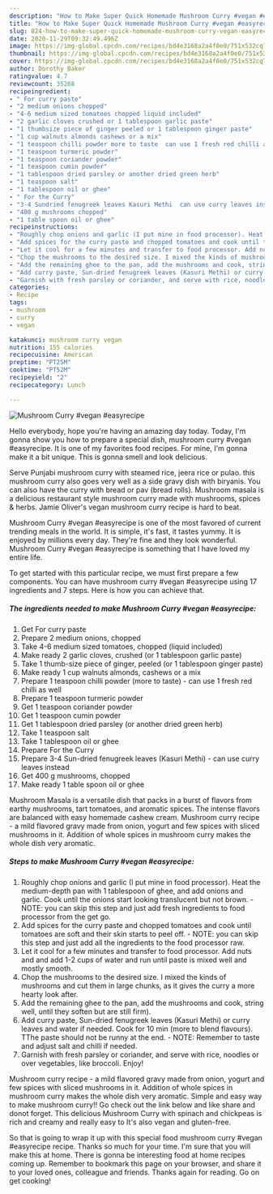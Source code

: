 ```yaml
---
description: "How to Make Super Quick Homemade Mushroom Curry #vegan #easyrecipe"
title: "How to Make Super Quick Homemade Mushroom Curry #vegan #easyrecipe"
slug: 824-how-to-make-super-quick-homemade-mushroom-curry-vegan-easyrecipe
date: 2020-11-29T09:32:49.496Z
image: https://img-global.cpcdn.com/recipes/bd4e3168a2a4f0e0/751x532cq70/mushroom-curry-vegan-easyrecipe-recipe-main-photo.jpg
thumbnail: https://img-global.cpcdn.com/recipes/bd4e3168a2a4f0e0/751x532cq70/mushroom-curry-vegan-easyrecipe-recipe-main-photo.jpg
cover: https://img-global.cpcdn.com/recipes/bd4e3168a2a4f0e0/751x532cq70/mushroom-curry-vegan-easyrecipe-recipe-main-photo.jpg
author: Dorothy Baker
ratingvalue: 4.7
reviewcount: 35268
recipeingredient:
- " For curry paste"
- "2 medium onions chopped"
- "4-6 medium sized tomatoes chopped liquid included"
- "2 garlic cloves crushed or 1 tablespoon garlic paste"
- "1 thumbsize piece of ginger peeled or 1 tablespoon ginger paste"
- "1 cup walnuts almonds cashews or a mix"
- "1 teaspoon chilli powder more to taste  can use 1 fresh red chilli as well"
- "1 teaspoon turmeric powder"
- "1 teaspoon coriander powder"
- "1 teaspoon cumin powder"
- "1 tablespoon dried parsley or another dried green herb"
- "1 teaspoon salt"
- "1 tablespoon oil or ghee"
- " For the Curry"
- "3-4 Sundried fenugreek leaves Kasuri Methi  can use curry leaves instead"
- "400 g mushrooms chopped"
- "1 table spoon oil or ghee"
recipeinstructions:
- "Roughly chop onions and garlic (I put mine in food processor). Heat the medium-depth pan with 1 tablespoon of ghee, and add onions and garlic. Cook until the onions start looking translucent but not brown.  NOTE: you can skip this step and just add fresh ingredients to food processor from the get go."
- "Add spices for the curry paste and chopped tomatoes and cook until tomatoes are soft and their skin starts to peel off.  NOTE: you can skip this step and just add all the ingredients to the food processor raw."
- "Let it cool for a few minutes and transfer to food processor. Add nuts and and add 1-2 cups of water and run until paste is mixed well and mostly smooth."
- "Chop the mushrooms to the desired size. I mixed the kinds of mushrooms and cut them in large chunks, as it gives the curry a more hearty look after."
- "Add the remaining ghee to the pan, add the mushrooms and cook, string well, until they soften but are still firm)."
- "Add curry paste, Sun-dried fenugreek leaves (Kasuri Methi) or curry leaves and water if needed. Cook for 10 min (more to blend flavours). TThe paste should not be runny at the end.  NOTE: Remember to taste and adjust salt and chilli if needed."
- "Garnish with fresh parsley or coriander, and serve with rice, noodles or over vegetables, like broccoli. Enjoy!"
categories:
- Recipe
tags:
- mushroom
- curry
- vegan

katakunci: mushroom curry vegan 
nutrition: 155 calories
recipecuisine: American
preptime: "PT25M"
cooktime: "PT52M"
recipeyield: "2"
recipecategory: Lunch

---
```



![Mushroom Curry #vegan #easyrecipe](https://img-global.cpcdn.com/recipes/bd4e3168a2a4f0e0/751x532cq70/mushroom-curry-vegan-easyrecipe-recipe-main-photo.jpg)

Hello everybody, hope you're having an amazing day today. Today, I'm gonna show you how to prepare a special dish, mushroom curry #vegan #easyrecipe. It is one of my favorites food recipes. For mine, I'm gonna make it a bit unique. This is gonna smell and look delicious.

Serve Punjabi mushroom curry with steamed rice, jeera rice or pulao. this mushroom curry also goes very well as a side gravy dish with biryanis. You can also have the curry with bread or pav (bread rolls). Mushroom masala is a delicious restaurant style mushroom curry made with mushrooms, spices &amp; herbs. Jamie Oliver&#39;s vegan mushroom curry recipe is hard to beat.

Mushroom Curry #vegan #easyrecipe is one of the most favored of current trending meals in the world. It is simple, it's fast, it tastes yummy. It is enjoyed by millions every day. They're fine and they look wonderful. Mushroom Curry #vegan #easyrecipe is something that I have loved my entire life.


To get started with this particular recipe, we must first prepare a few components. You can have mushroom curry #vegan #easyrecipe using 17 ingredients and 7 steps. Here is how you can achieve that.

<!--inarticleads1-->

##### The ingredients needed to make Mushroom Curry #vegan #easyrecipe:

1. Get  For curry paste
1. Prepare 2 medium onions, chopped
1. Take 4-6 medium sized tomatoes, chopped (liquid included)
1. Make ready 2 garlic cloves, crushed (or 1 tablespoon garlic paste)
1. Take 1 thumb-size piece of ginger, peeled (or 1 tablespoon ginger paste)
1. Make ready 1 cup walnuts almonds, cashews or a mix
1. Prepare 1 teaspoon chilli powder (more to taste) - can use 1 fresh red chilli as well
1. Prepare 1 teaspoon turmeric powder
1. Get 1 teaspoon coriander powder
1. Get 1 teaspoon cumin powder
1. Get 1 tablespoon dried parsley (or another dried green herb)
1. Take 1 teaspoon salt
1. Take 1 tablespoon oil or ghee
1. Prepare  For the Curry
1. Prepare 3-4 Sun-dried fenugreek leaves (Kasuri Methi) - can use curry leaves instead
1. Get 400 g mushrooms, chopped
1. Make ready 1 table spoon oil or ghee


Mushroom Masala is a versatile dish that packs in a burst of flavors from earthy mushrooms, tart tomatoes, and aromatic spices. The intense flavors are balanced with easy homemade cashew cream. Mushroom curry recipe - a mild flavored gravy made from onion, yogurt and few spices with sliced mushrooms in it. Addition of whole spices in mushroom curry makes the whole dish very aromatic. 

<!--inarticleads2-->

##### Steps to make Mushroom Curry #vegan #easyrecipe:

1. Roughly chop onions and garlic (I put mine in food processor). Heat the medium-depth pan with 1 tablespoon of ghee, and add onions and garlic. Cook until the onions start looking translucent but not brown.  - NOTE: you can skip this step and just add fresh ingredients to food processor from the get go.
1. Add spices for the curry paste and chopped tomatoes and cook until tomatoes are soft and their skin starts to peel off.  - NOTE: you can skip this step and just add all the ingredients to the food processor raw.
1. Let it cool for a few minutes and transfer to food processor. Add nuts and and add 1-2 cups of water and run until paste is mixed well and mostly smooth.
1. Chop the mushrooms to the desired size. I mixed the kinds of mushrooms and cut them in large chunks, as it gives the curry a more hearty look after.
1. Add the remaining ghee to the pan, add the mushrooms and cook, string well, until they soften but are still firm).
1. Add curry paste, Sun-dried fenugreek leaves (Kasuri Methi) or curry leaves and water if needed. Cook for 10 min (more to blend flavours). TThe paste should not be runny at the end.  - NOTE: Remember to taste and adjust salt and chilli if needed.
1. Garnish with fresh parsley or coriander, and serve with rice, noodles or over vegetables, like broccoli. Enjoy!


Mushroom curry recipe - a mild flavored gravy made from onion, yogurt and few spices with sliced mushrooms in it. Addition of whole spices in mushroom curry makes the whole dish very aromatic. Simple and easy way to make mushroom curry!! Go check out the link below and like share and donot forget. This delicious Mushroom Curry with spinach and chickpeas is rich and creamy and really easy to It&#39;s also vegan and gluten-free. 

So that is going to wrap it up with this special food mushroom curry #vegan #easyrecipe recipe. Thanks so much for your time. I'm sure that you will make this at home. There is gonna be interesting food at home recipes coming up. Remember to bookmark this page on your browser, and share it to your loved ones, colleague and friends. Thanks again for reading. Go on get cooking!
